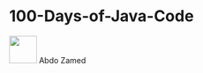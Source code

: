 # 100-Days-of-Java-Code


<img src="https://avatars.githubusercontent.com/u/98351506?v=4" width="50" hieght="50" /> Abdo Zamed
